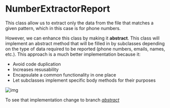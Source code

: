 # NumberExtractorReport
This class allow us to extract only the data from the file 
that matches a given pattern, which in this case
is for phone numbers.

However, we can enhance this class by making it **abstract**. 
This class will implement an abstract method that will be filled in 
by subclasses depending on the type of data required to be reported 
(phone numbers, emails, names, etc.). 
This approach is a much better implementation because it:
- Avoid code duplication
- Increases resusability
- Encapsulate a common functionality in one place
- Let subclasses implement specific body methods for their purposes

![img](https://github.com/amadr-95/java-master-abstract-example/assets/122611230/f7eeae1b-6ae3-48eb-b0d7-f9815e00a455)

To see that implementation change to branch [_abstract_](https://github.com/amadr-95/java-master-abstract-example/tree/abstract)
